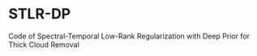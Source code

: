 # STLR-DP
Code of Spectral-Temporal Low-Rank Regularization with Deep Prior for Thick Cloud Removal
